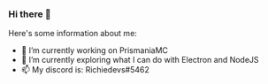 ### Hi there 👋

Here's some information about me:
- 🔭 I’m currently working on PrismaniaMC
- 🌱 I’m currently exploring what I can do with Electron and NodeJS
- 📫 My discord is: Richiedevs#5462

